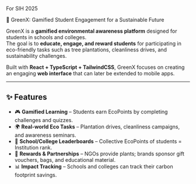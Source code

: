 For SIH 2025

🌱 GreenX: Gamified Student Engagement for a Sustainable Future

GreenX is a **gamified environmental awareness platform** designed for students in schools and colleges.  
The goal is to **educate, engage, and reward students** for participating in eco-friendly tasks such as tree plantations, cleanliness drives, and sustainability challenges.  

Built with **React + TypeScript + TailwindCSS**, GreenX focuses on creating an engaging **web interface** that can later be extended to mobile apps.

---

## ✨ Features
- 🎮 **Gamified Learning** – Students earn EcoPoints by completing challenges and quizzes.  
- 🌍 **Real-world Eco Tasks** – Plantation drives, cleanliness campaigns, and awareness seminars.  
- 🏫 **School/College Leaderboards** – Collective EcoPoints of students = Institution rank.  
- 🎁 **Rewards & Partnerships** – NGOs provide plants; brands sponsor gift vouchers, bags, and educational material.  
- 📊 **Impact Tracking** – Schools and colleges can track their carbon footprint savings.
